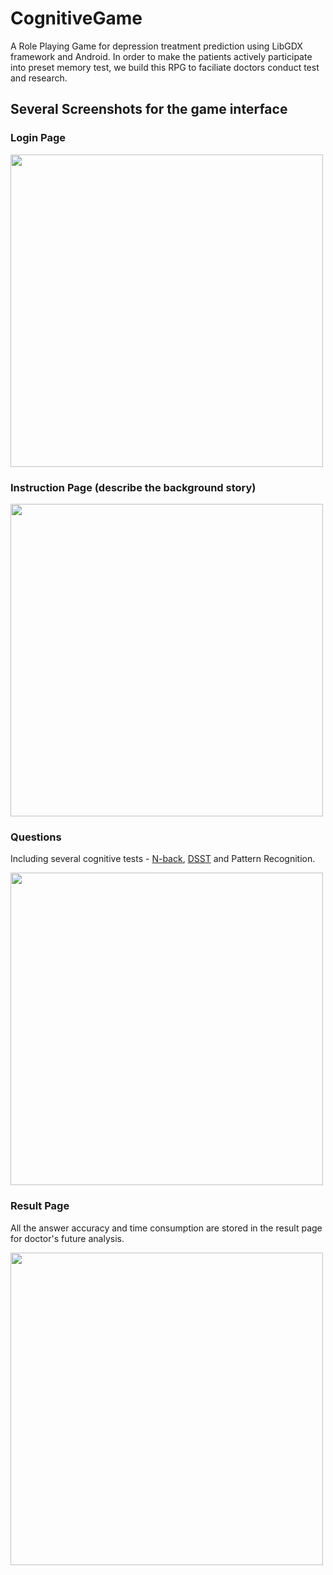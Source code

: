 # CognitiveGame
A Role Playing Game for depression treatment prediction using LibGDX framework and Android. In order to make the patients actively participate into preset memory test, we build this RPG to faciliate doctors conduct test and research.

## Several Screenshots for the game interface
### Login Page
<img src="/Screenshots/login.gif" width="500">

### Instruction Page (describe the background story)
<img src="/Screenshots/InstructionPage.gif" width="500">

### Questions
Including several cognitive tests - <a href="https://en.wikipedia.org/wiki/N-back">N-back</a>, <a href="https://en.wikipedia.org/wiki/Digit_symbol_substitution_test">DSST</a> and Pattern Recognition.

<img src="/Screenshots/Questions.gif" width="500">

### Result Page
All the answer accuracy and time consumption are stored in the result page for doctor's future analysis.

<img src="/Screenshots/ResultPage.gif" width="500">

